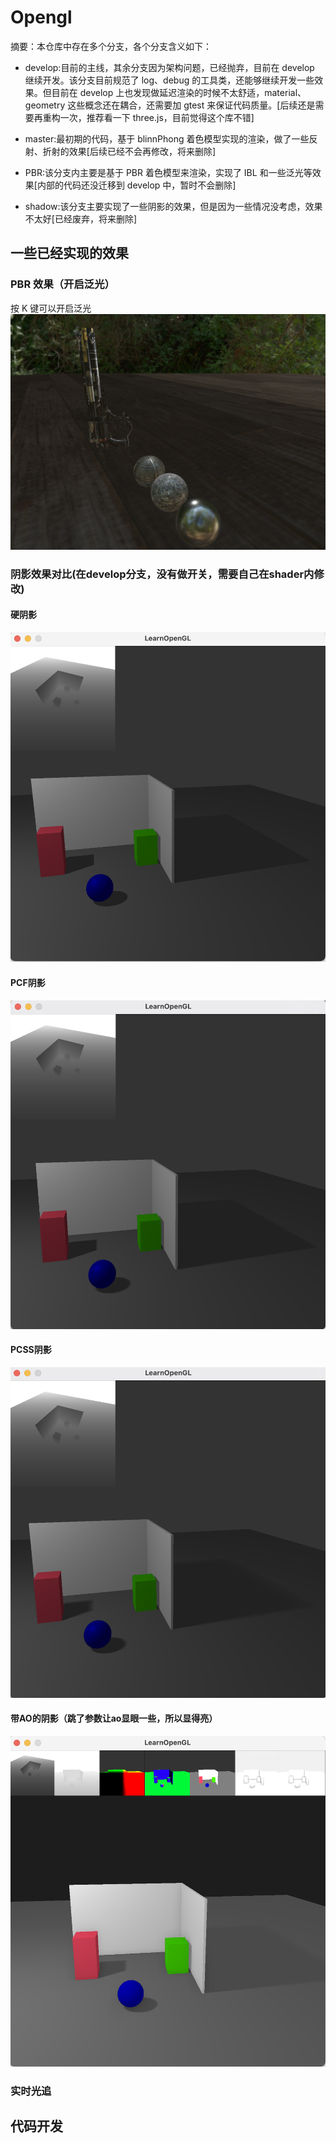 <!--
 * @Author: your name
 * @Date: 2022-01-03 18:06:35
 * @LastEditTime: 2022-01-04 23:43:54
 * @LastEditors: Please set LastEditors
 * @Description: 打开koroFileHeader查看配置 进行设置: https://github.com/OBKoro1/koro1FileHeader/wiki/%E9%85%8D%E7%BD%AE
 * @FilePath: /shader/Users/virgil/Opengl/README.md
-->

# Opengl

摘要：本仓库中存在多个分支，各个分支含义如下：

- develop:目前的主线，其余分支因为架构问题，已经抛弃，目前在 develop 继续开发。该分支目前规范了 log、debug 的工具类，还能够继续开发一些效果。但目前在 develop 上也发现做延迟渲染的时候不太舒适，material、geometry 这些概念还在耦合，还需要加 gtest 来保证代码质量。[后续还是需要再重构一次，推荐看一下 three.js，目前觉得这个库不错]

- master:最初期的代码，基于 blinnPhong 着色模型实现的渲染，做了一些反射、折射的效果[后续已经不会再修改，将来删除]
- PBR:该分支内主要是基于 PBR 着色模型来渲染，实现了 IBL 和一些泛光等效果[内部的代码还没迁移到 develop 中，暂时不会删除]
- shadow:该分支主要实现了一些阴影的效果，但是因为一些情况没考虑，效果不太好[已经废弃，将来删除]

## 一些已经实现的效果

### PBR 效果（开启泛光）

按 K 键可以开启泛光
![image](https://github.com/wowanttoplay/Opengl/blob/master/README.assets/%E6%88%AA%E5%B1%8F2021-10-10%20%E4%B8%8A%E5%8D%8812.59.56.png)

### 阴影效果对比(在develop分支，没有做开关，需要自己在shader内修改)
#### 硬阴影
![PBR](https://github.com/wowanttoplay/Opengl/blob/develop/asset/hardShadow.png)
#### PCF阴影
![image](https://github.com/wowanttoplay/Opengl/blob/develop/asset/PCF.png)
#### PCSS阴影
![image](https://github.com/wowanttoplay/Opengl/blob/develop/asset/PCSS.png)
#### 带AO的阴影（跳了参数让ao显眼一些，所以显得亮）
![image](https://github.com/wowanttoplay/Opengl/blob/develop/asset/ao.png)

### 实时光追

## 代码开发

